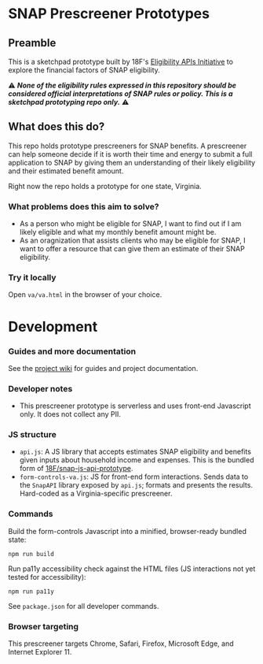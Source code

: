 # SNAP Prescreener Prototypes

## Preamble

This is a sketchpad prototype built by 18F's [Eligibility APIs Initiative](https://github.com/18F/eligibility-rules-service/blob/master/README.md) to explore the financial factors of SNAP eligibility.

:warning: ***None of the eligibility rules expressed in this repository should be considered official interpretations of SNAP rules or policy. This is a sketchpad prototyping repo only.*** :warning:

## What does this do?

This repo holds prototype prescreeners for SNAP benefits. A prescreener can help someone decide if it is worth their time and energy to submit a full application to SNAP by giving them an understanding of their likely eligibility and their estimated benefit amount.

Right now the repo holds a prototype for one state, Virginia.

### What problems does this aim to solve?

* As a person who might be eligible for SNAP, I want to find out if I am likely eligible and what my monthly benefit amount might be.
* As an oragnization that assists clients who may be eligible for SNAP, I want to offer a resource that can give them an estimate of their SNAP eligibility.

### Try it locally

Open `va/va.html` in the browser of your choice.

# Development

### Guides and more documentation

See the [project wiki](https://github.com/18F/snap-js-prescreener-prototypes/wiki) for guides and project documentation.

### Developer notes

+ This prescreener prototype is serverless and uses front-end Javascript only. It does not collect any PII.

### JS structure

+ `api.js`: A JS library that accepts estimates SNAP eligibility and benefits given inputs about household income and expenses. This is the bundled form of [18F/snap-js-api-prototype](https://github.com/18F/snap-js-api-prototype).
+ `form-controls-va.js`: JS for front-end form interactions. Sends data to the `SnapAPI` library exposed by `api.js`; formats and presents the results. Hard-coded as a Virginia-specific prescreener.

### Commands

Build the form-controls Javascript into a minified, browser-ready bundled state:

```
npm run build
```

Run pa11y accessibility check against the HTML files (JS interactions not yet tested for accessibility):

```
npm run pa11y
```

See `package.json` for all developer commands.

### Browser targeting

This prescreener targets Chrome, Safari, Firefox, Microsoft Edge, and Internet Explorer 11.